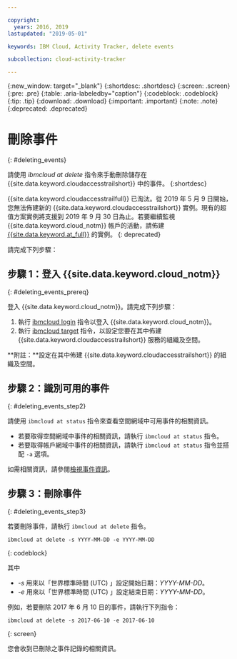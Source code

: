 ```yaml
---

copyright:
  years: 2016, 2019
lastupdated: "2019-05-01"

keywords: IBM Cloud, Activity Tracker, delete events

subcollection: cloud-activity-tracker

---
```


{:new_window: target="_blank"}
{:shortdesc: .shortdesc}
{:screen: .screen}
{:pre: .pre}
{:table: .aria-labeledby="caption"}
{:codeblock: .codeblock}
{:tip: .tip}
{:download: .download}
{:important: .important}
{:note: .note}
{:deprecated: .deprecated}

# 刪除事件
{: #deleting_events}

請使用 *ibmcloud at delete* 指令來手動刪除儲存在 {{site.data.keyword.cloudaccesstrailshort}} 中的事件。
{:shortdesc}

{{site.data.keyword.cloudaccesstrailfull}} 已淘汰。從 2019 年 5 月 9 日開始，您無法佈建新的 {{site.data.keyword.cloudaccesstrailshort}} 實例。現有的超值方案實例將支援到 2019 年 9 月 30 日為止。若要繼續監視 {{site.data.keyword.cloud_notm}} 帳戶的活動，請佈建 [{{site.data.keyword.at_full}}](/docs/services/Activity-Tracker-with-LogDNA?topic=logdnaat-getting-started#getting-started) 的實例。
{: deprecated}


請完成下列步驟：

## 步驟 1：登入 {{site.data.keyword.cloud_notm}}
{: #deleting_events_prereq}

登入 {{site.data.keyword.cloud_notm}}。請完成下列步驟：

1. 執行 [ibmcloud login](/docs/cli/reference/ibmcloud?topic=cloud-cli-ibmcloud_cli#ibmcloud_login) 指令以登入 {{site.data.keyword.cloud_notm}}。
2. 執行 [ibmcloud target](/docs/cli/reference/ibmcloud?topic=cloud-cli-ibmcloud_cli#ibmcloud_target) 指令，以設定您要在其中佈建 {{site.data.keyword.cloudaccesstrailshort}} 服務的組織及空間。

**附註：**設定在其中佈建 {{site.data.keyword.cloudaccesstrailshort}} 的組織及空間。

## 步驟 2：識別可用的事件
{: #deleting_events_step2}

請使用 `ibmcloud at status` 指令來查看空間網域中可用事件的相關資訊。

* 若要取得空間網域中事件的相關資訊，請執行 `ibmcloud at status` 指令。
* 若要取得帳戶網域中事件的相關資訊，請執行 `ibmcloud at status` 指令並搭配 `-a` 選項。

如需相關資訊，請參閱[檢視事件資訊](/docs/services/cloud-activity-tracker/how-to?topic=cloud-activity-tracker-viewing_event_status#viewing_event_status)。
	
  
## 步驟 3：刪除事件
{: #deleting_events_step3}
	
若要刪除事件，請執行 ``ibmcloud at delete`` 指令。

```
ibmcloud at delete -s YYYY-MM-DD -e YYYY-MM-DD 
```
{: codeblock}
    
其中

* *-s* 用來以「世界標準時間 (UTC) 」設定開始日期：*YYYY-MM-DD*。
* *-e* 用來以「世界標準時間 (UTC) 」設定結束日期：*YYYY-MM-DD*。

例如，若要刪除 2017 年 6 月 10 日的事件，請執行下列指令：

```
ibmcloud at delete -s 2017-06-10 -e 2017-06-10
```
{: screen}

您會收到已刪除之事件記錄的相關資訊。










